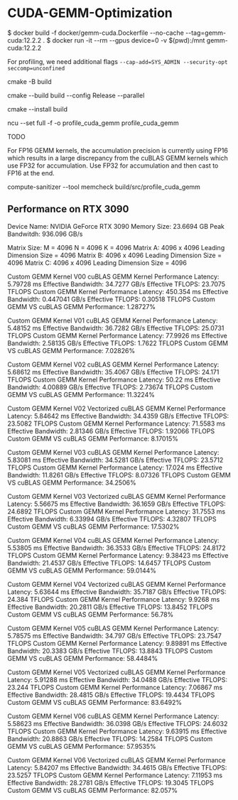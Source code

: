# CUDA-GEMM-Optimization

$ docker build -f docker/gemm-cuda.Dockerfile --no-cache --tag=gemm-cuda:12.2.2 .
$ docker run -it --rm --gpus device=0 -v $(pwd):/mnt gemm-cuda:12.2.2

For profiling, we need additional flags `--cap-add=SYS_ADMIN --security-opt seccomp=unconfined `

cmake -B build

cmake --build build --config Release --parallel

cmake --install build

ncu --set full -f -o profile_cuda_gemm profile_cuda_gemm

TODO

For FP16 GEMM kernels, the accumulation precision is currently using FP16 which results in a large discrepancy from the cuBLAS GEMM kernels which use FP32 for accumulation. Use FP32 for accumulation and then cast to FP16 at the end.

compute-sanitizer --tool memcheck build/src/profile_cuda_gemm

## Performance on RTX 3090

Device Name: NVIDIA GeForce RTX 3090
Memory Size: 23.6694 GB
Peak Bandwitdh: 936.096 GB/s

Matrix Size: M = 4096 N = 4096 K = 4096
Matrix A: 4096 x 4096 Leading Dimension Size = 4096
Matrix B: 4096 x 4096 Leading Dimension Size = 4096
Matrix C: 4096 x 4096 Leading Dimension Size = 4096

Custom GEMM Kernel V00
cuBLAS GEMM Kernel Performance
Latency: 5.79728 ms
Effective Bandwidth: 34.7277 GB/s
Effective TFLOPS: 23.7075 TFLOPS
Custom GEMM Kernel Performance
Latency: 450.354 ms
Effective Bandwidth: 0.447041 GB/s
Effective TFLOPS: 0.30518 TFLOPS
Custom GEMM VS cuBLAS GEMM Performance: 1.28727%

Custom GEMM Kernel V01
cuBLAS GEMM Kernel Performance
Latency: 5.48152 ms
Effective Bandwidth: 36.7282 GB/s
Effective TFLOPS: 25.0731 TFLOPS
Custom GEMM Kernel Performance
Latency: 77.9926 ms
Effective Bandwidth: 2.58135 GB/s
Effective TFLOPS: 1.7622 TFLOPS
Custom GEMM VS cuBLAS GEMM Performance: 7.02826%

Custom GEMM Kernel V02
cuBLAS GEMM Kernel Performance
Latency: 5.68612 ms
Effective Bandwidth: 35.4067 GB/s
Effective TFLOPS: 24.171 TFLOPS
Custom GEMM Kernel Performance
Latency: 50.22 ms
Effective Bandwidth: 4.00889 GB/s
Effective TFLOPS: 2.73674 TFLOPS
Custom GEMM VS cuBLAS GEMM Performance: 11.3224%

Custom GEMM Kernel V02 Vectorized
cuBLAS GEMM Kernel Performance
Latency: 5.84642 ms
Effective Bandwidth: 34.4359 GB/s
Effective TFLOPS: 23.5082 TFLOPS
Custom GEMM Kernel Performance
Latency: 71.5583 ms
Effective Bandwidth: 2.81346 GB/s
Effective TFLOPS: 1.92066 TFLOPS
Custom GEMM VS cuBLAS GEMM Performance: 8.17015%

Custom GEMM Kernel V03
cuBLAS GEMM Kernel Performance
Latency: 5.83081 ms
Effective Bandwidth: 34.5281 GB/s
Effective TFLOPS: 23.5712 TFLOPS
Custom GEMM Kernel Performance
Latency: 17.024 ms
Effective Bandwidth: 11.8261 GB/s
Effective TFLOPS: 8.07326 TFLOPS
Custom GEMM VS cuBLAS GEMM Performance: 34.2506%

Custom GEMM Kernel V03 Vectorized
cuBLAS GEMM Kernel Performance
Latency: 5.56675 ms
Effective Bandwidth: 36.1659 GB/s
Effective TFLOPS: 24.6892 TFLOPS
Custom GEMM Kernel Performance
Latency: 31.7553 ms
Effective Bandwidth: 6.33994 GB/s
Effective TFLOPS: 4.32807 TFLOPS
Custom GEMM VS cuBLAS GEMM Performance: 17.5302%

Custom GEMM Kernel V04
cuBLAS GEMM Kernel Performance
Latency: 5.53805 ms
Effective Bandwidth: 36.3533 GB/s
Effective TFLOPS: 24.8172 TFLOPS
Custom GEMM Kernel Performance
Latency: 9.38423 ms
Effective Bandwidth: 21.4537 GB/s
Effective TFLOPS: 14.6457 TFLOPS
Custom GEMM VS cuBLAS GEMM Performance: 59.0144%

Custom GEMM Kernel V04 Vectorized
cuBLAS GEMM Kernel Performance
Latency: 5.63644 ms
Effective Bandwidth: 35.7187 GB/s
Effective TFLOPS: 24.384 TFLOPS
Custom GEMM Kernel Performance
Latency: 9.9268 ms
Effective Bandwidth: 20.2811 GB/s
Effective TFLOPS: 13.8452 TFLOPS
Custom GEMM VS cuBLAS GEMM Performance: 56.78%

Custom GEMM Kernel V05
cuBLAS GEMM Kernel Performance
Latency: 5.78575 ms
Effective Bandwidth: 34.797 GB/s
Effective TFLOPS: 23.7547 TFLOPS
Custom GEMM Kernel Performance
Latency: 9.89891 ms
Effective Bandwidth: 20.3383 GB/s
Effective TFLOPS: 13.8843 TFLOPS
Custom GEMM VS cuBLAS GEMM Performance: 58.4484%

Custom GEMM Kernel V05 Vectorized
cuBLAS GEMM Kernel Performance
Latency: 5.91288 ms
Effective Bandwidth: 34.0488 GB/s
Effective TFLOPS: 23.244 TFLOPS
Custom GEMM Kernel Performance
Latency: 7.06867 ms
Effective Bandwidth: 28.4815 GB/s
Effective TFLOPS: 19.4434 TFLOPS
Custom GEMM VS cuBLAS GEMM Performance: 83.6492%

Custom GEMM Kernel V06
cuBLAS GEMM Kernel Performance
Latency: 5.58623 ms
Effective Bandwidth: 36.0398 GB/s
Effective TFLOPS: 24.6032 TFLOPS
Custom GEMM Kernel Performance
Latency: 9.63915 ms
Effective Bandwidth: 20.8863 GB/s
Effective TFLOPS: 14.2584 TFLOPS
Custom GEMM VS cuBLAS GEMM Performance: 57.9535%

Custom GEMM Kernel V06 Vectorized
cuBLAS GEMM Kernel Performance
Latency: 5.84207 ms
Effective Bandwidth: 34.4615 GB/s
Effective TFLOPS: 23.5257 TFLOPS
Custom GEMM Kernel Performance
Latency: 7.11953 ms
Effective Bandwidth: 28.2781 GB/s
Effective TFLOPS: 19.3045 TFLOPS
Custom GEMM VS cuBLAS GEMM Performance: 82.057%
